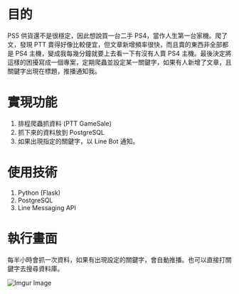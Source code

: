 # 目的
PS5 供貨還不是很穩定，因此想說買一台二手 PS4，當作人生第一台家機。爬了文，發現 PTT 賣得好像比較便宜，但文章新增頻率很快，而且賣的東西非全部都是 PS4 主機，變成我每幾分鐘就要上去看一下有沒有人賣 PS4 主機。最後決定將這樣的困擾寫成一個專案，定期爬蟲並設定某一關鍵字，如果有人新增了文章，且關鍵字出現在標題，推播通知我。

# 實現功能
1. 排程爬蟲抓資料 (PTT GameSale)
2. 抓下來的資料放到 PostgreSQL
3. 如果出現指定的關鍵字，以 Line Bot 通知。

# 使用技術
1. Python (Flask)
2. PostgreSQL
3. Line Messaging API

# 執行畫面
每半小時會抓一次資料，如果有出現設定的關鍵字，會自動推播。也可以直接打關鍵字去搜尋資料庫。

![Imgur Image](https://imgur.com/kHVpc6B.jpg)
